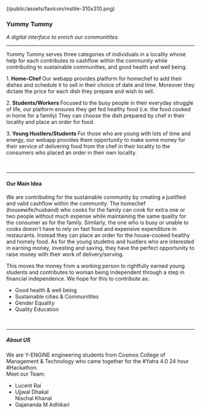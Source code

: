(/public/assets/favicon/mstile-310x310.png)

<h3>Yummy Tummy<br/></h3>
<i>A digital interface to enrich our communitites.</i><br/><hr>

Yummy Tummy serves three categories of individuals in a locality whose help for each contributes to cashflow within the community while contributing to sustainable communities, and good health and well being. </br>

1.<b> Home-Chef </b>
  Our webapp provides platform for homechef to add their dishes and schedule it to sell in their choice of date and time.
  Moreover they dictate the price for each dish they prepare and wish to sell.
 
2.<b> Students/Workers </b>
  Focused to the busy people in their everyday struggle of life, our platform ensures they get fed healthy food (i.e. the food cooked in home for a family)
  They can choose the dish prepared by chef in their locality and place an order for food.
  
 3.<b> Young Hustlers/Students </b>
   For those who are young with lots of time and energy, our webapp provides them opportunity to make some money for their service of delivering food from    the chef in their locality to the consumers who placed an order in their own locality.
 
<br/><hr>
<h4>Our Main Idea</h4>

We are contributing for the sustainable community by creating a justified and valid cashflow within the community. 
The homechef (housewife/husband) who cooks for the family can cook for extra one or two people without much expense while maintaining the same quality for the consumer as for the family. 
Similarly, the one who is busy or unable to cooks doesn't have to rely on fast food and expensive expenditure in restaurants. Instead they can place an order for the house-cooked healthy and homely food.
As for the young studetns and hustlers who are interested in earning money, investing and saving, they have the perfect opportunity to raise money with their work of delivery/serving.

This moves the money from a working person to rightfully earned young students and contributes to woman being independent through a step in financial independence.
We hope for this to contribute as:
<ul><li>Good health & well being</li>
  <li>Sustainable cities & Communitites</li>
  <li>Gender Equality</li>
  <li>Quality Education</li></ul>
  
  <br/><hr>
  
  <h5> About US </h5>
  We are Y-ENGINE engineering students from Cosmos College of Management & Technology who came together for the #Yatra 4.0 24 hour #Hackathon. <br/>
  Meet our Team:
  <ul>
  <li>Lucent Rai</li>
  <li>Ujjwal Dhakal</li>
  </li>Nischal Khanal</li>
  <li>Gajananda M Adhikari</li>
  </ul>
  

